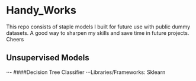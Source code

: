 # Handy_Works
This repo consists of staple models I built for future use with public dummy datasets. A good way to sharpen my skills and save time in future projects. Cheers

## Unsupervised Models
⋅⋅- ####Decision Tree Classifier
⋅⋅⋅Libraries/Frameworks: Sklearn
 
